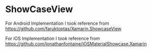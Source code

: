 # ShowCaseView

For Android Implementation I took reference from 
https://github.com/faruktoptas/Xamarin.ShowcaseView

For iOS Implementation I took reference from 
https://github.com/jonathanfontaine/iOSMaterialShowcase.Xamarin
